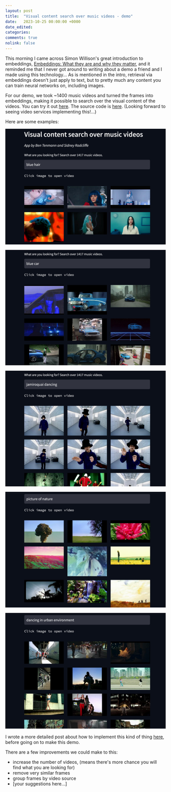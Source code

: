 ```yaml
---
layout: post
title:  "Visual content search over music videos - demo"
date:   2023-10-25 00:00:00 +0000
date_edited:
categories:
comments: true
nolink: false
---
```


This morning I came across Simon Willison's great introduction to embeddings, [Embeddings: What they are and why they matter](https://simonwillison.net/2023/Oct/23/embeddings/), and it reminded me that I never got around to writing about a demo a friend and I made using this technology... As is mentioned in the intro, retrieval via embeddings doesn't just apply to text, but to pretty much any content you can train neural networks on, including images. 

For our demo, we took ~1400 music videos and turned the frames into embeddings, making it possible to search over the visual content of the videos. You can try it out [here](https://huggingface.co/spaces/sradc/visual-content-search-over-videos). The source code is [here](https://huggingface.co/spaces/sradc/visual-content-search-over-videos/tree/main). (Looking forward to seeing video services implementing this!...)

Here are some examples:

<p align="center">
    <img 
        src="assets/posts/video-search-demo/blue-hair.png" 
        alt="Screenshot of demo, query: 'blue hair'"
    />
</p>

<p align="center">
    <img 
        src="assets/posts/video-search-demo/blue-car.png" 
        alt="Screenshot of demo, query: 'blue car'"
    />
</p>

<p align="center">
    <img 
        src="assets/posts/video-search-demo/j-dancing.png" 
        alt="Screenshot of demo, query: 'jamiroquai dancing'"
    />
</p>

<p align="center">
    <img 
        src="assets/posts/video-search-demo/picture-of-nature.png" 
        alt="Screenshot of demo, query: 'picture of nature'"
    />
</p>

<p align="center">
    <img 
        src="assets/posts/video-search-demo/dancing-urban.png" 
        alt="Screenshot of demo, query: 'dancing in an urban environment'"
    />
</p>

I wrote a more detailed post about how to implement this kind of thing [here](https://sidsite.com/posts/semantic-video-search/), before going on to make this demo.

There are a few improvements we could make to this:
- increase the number of videos, (means there's more chance you will find what you are looking for)
- remove very similar frames
- group frames by video source
- [your suggestions here...]

